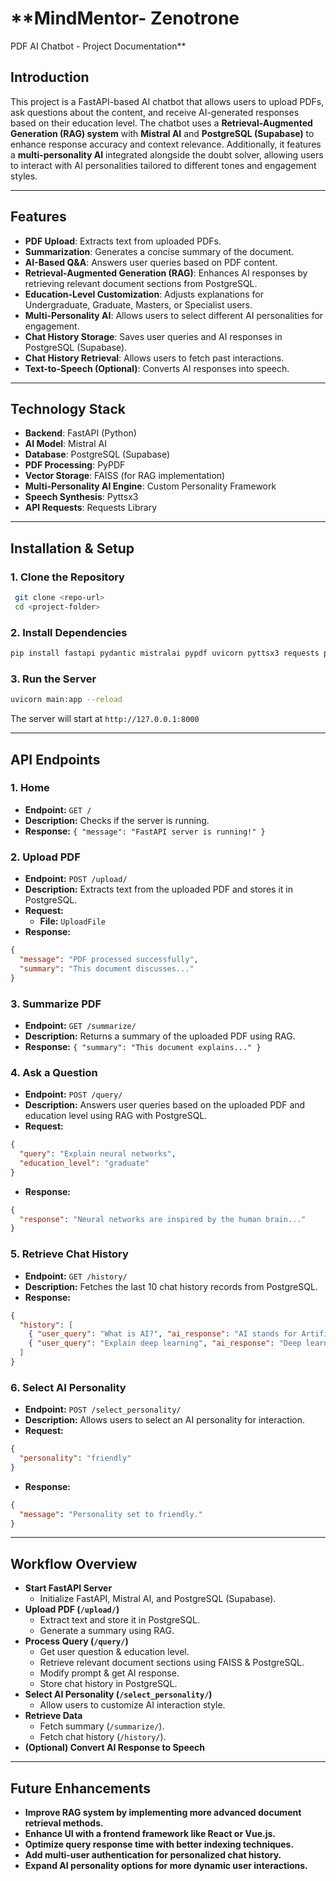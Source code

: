 # **MindMentor- Zenotrone 
PDF AI Chatbot - Project Documentation**

## **Introduction**
This project is a FastAPI-based AI chatbot that allows users to upload PDFs, ask questions about the content, and receive AI-generated responses based on their education level. The chatbot uses a **Retrieval-Augmented Generation (RAG) system** with **Mistral AI** and **PostgreSQL (Supabase)** to enhance response accuracy and context relevance. Additionally, it features a **multi-personality AI** integrated alongside the doubt solver, allowing users to interact with AI personalities tailored to different tones and engagement styles.

---

## **Features**
- **PDF Upload**: Extracts text from uploaded PDFs.
- **Summarization**: Generates a concise summary of the document.
- **AI-Based Q&A**: Answers user queries based on PDF content.
- **Retrieval-Augmented Generation (RAG)**: Enhances AI responses by retrieving relevant document sections from PostgreSQL.
- **Education-Level Customization**: Adjusts explanations for Undergraduate, Graduate, Masters, or Specialist users.
- **Multi-Personality AI**: Allows users to select different AI personalities for engagement.
- **Chat History Storage**: Saves user queries and AI responses in PostgreSQL (Supabase).
- **Chat History Retrieval**: Allows users to fetch past interactions.
- **Text-to-Speech (Optional)**: Converts AI responses into speech.

---

## **Technology Stack**
- **Backend**: FastAPI (Python)
- **AI Model**: Mistral AI
- **Database**: PostgreSQL (Supabase)
- **PDF Processing**: PyPDF
- **Vector Storage**: FAISS (for RAG implementation)
- **Multi-Personality AI Engine**: Custom Personality Framework
- **Speech Synthesis**: Pyttsx3
- **API Requests**: Requests Library

---

## **Installation & Setup**
### **1. Clone the Repository**
```bash
 git clone <repo-url>
 cd <project-folder>
```

### **2. Install Dependencies**
```bash
pip install fastapi pydantic mistralai pypdf uvicorn pyttsx3 requests python-dotenv faiss psycopg2
```

### **3. Run the Server**
```bash
uvicorn main:app --reload
```

The server will start at `http://127.0.0.1:8000`

---

## **API Endpoints**
### **1. Home**
- **Endpoint:** `GET /`
- **Description:** Checks if the server is running.
- **Response:** `{ "message": "FastAPI server is running!" }`

### **2. Upload PDF**
- **Endpoint:** `POST /upload/`
- **Description:** Extracts text from the uploaded PDF and stores it in PostgreSQL.
- **Request:**
  - **File:** `UploadFile`
- **Response:**
```json
{
  "message": "PDF processed successfully",
  "summary": "This document discusses..."
}
```

### **3. Summarize PDF**
- **Endpoint:** `GET /summarize/`
- **Description:** Returns a summary of the uploaded PDF using RAG.
- **Response:** `{ "summary": "This document explains..." }`

### **4. Ask a Question**
- **Endpoint:** `POST /query/`
- **Description:** Answers user queries based on the uploaded PDF and education level using RAG with PostgreSQL.
- **Request:**
```json
{
  "query": "Explain neural networks",
  "education_level": "graduate"
}
```
- **Response:**
```json
{
  "response": "Neural networks are inspired by the human brain..."
}
```

### **5. Retrieve Chat History**
- **Endpoint:** `GET /history/`
- **Description:** Fetches the last 10 chat history records from PostgreSQL.
- **Response:**
```json
{
  "history": [
    { "user_query": "What is AI?", "ai_response": "AI stands for Artificial Intelligence..." },
    { "user_query": "Explain deep learning", "ai_response": "Deep learning is a subset of machine learning..." }
  ]
}
```

### **6. Select AI Personality**
- **Endpoint:** `POST /select_personality/`
- **Description:** Allows users to select an AI personality for interaction.
- **Request:**
```json
{
  "personality": "friendly"
}
```
- **Response:**
```json
{
  "message": "Personality set to friendly."
}
```

---

## **Workflow Overview**
- **Start FastAPI Server**
  - Initialize FastAPI, Mistral AI, and PostgreSQL (Supabase).
- **Upload PDF (`/upload/`)**
  - Extract text and store it in PostgreSQL.
  - Generate a summary using RAG.
- **Process Query (`/query/`)**
  - Get user question & education level.
  - Retrieve relevant document sections using FAISS & PostgreSQL.
  - Modify prompt & get AI response.
  - Store chat history in PostgreSQL.
- **Select AI Personality (`/select_personality/`)**
  - Allow users to customize AI interaction style.
- **Retrieve Data**
  - Fetch summary (`/summarize/`).
  - Fetch chat history (`/history/`).
- **(Optional) Convert AI Response to Speech**

---

## **Future Enhancements**
- **Improve RAG system by implementing more advanced document retrieval methods.**
- **Enhance UI with a frontend framework like React or Vue.js.**
- **Optimize query response time with better indexing techniques.**
- **Add multi-user authentication for personalized chat history.**
- **Expand AI personality options for more dynamic user interactions.**
